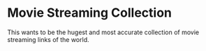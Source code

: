 Movie Streaming Collection
=========

This wants to be the hugest and most accurate collection of movie streaming links of the world.